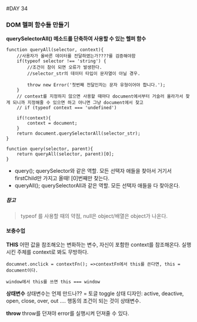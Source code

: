 #DAY 34

### DOM 헬퍼 함수들 만들기
 **querySelectorAll() 메소드를 단축하여 사용할 수 있는 헬퍼 함수**

```
function queryAll(selector, context){
	//사용자가 올바른 데이터를 전달하였는가????를 검증해야함
	if(typeof selector !== 'string') {
		//조건이 참이 되면 오류가 발생한다.
		//selector_str의 데이터 타입이 문자열이 아닐 경우.

		throw new Error('첫번째 전달인자는 문자 유형이어야 합니다.');
	}
	// context를 지정하지 않으면 사용할 때마다 document에서부터 거슬러 올라가서 찾게 되니까 지정해줄 수 있으면 하고 아니면 그냥 document에서 찾고
	// if (typeof context === 'undefined') 

	if(!context){
		context = document;
	}
	return document.querySelectorAll(selector_str);
}

function query(selector, parent){
	return queryAll(selector, parent)[0];
}

```
- query(); querySelector와 같은 역할. 모든 선택자 애들을 찾아서 거기서 firstChild만 가지고 올때! [0]번째만 찾는다.
- queryAll(); querySelectorAll과 같은 역할. 모든 선택자 애들을 다 찾아온다.





##### 참고
> typeof 를 사용할 때의 약점, null은 object/배열은 object가 나온다.







#### 보충수업
**THIS**
어떤 값을 참조해오는 변화하는 변수, 자신이 포함한 context를 참조해온다.
실행시킨 주체를 context로 봐도 무방하다.

```
documnet.onclick = contextFn(); =>contextFn에서 this를 쓴다면, this = document이다.

window에서 this를 쓰면 this === window
```


**상태변수**
상태변수는 언제 만드나?? = 토글 toggle
상태 디자인: active, deactive, open, close, over, out ....
행동의 조건이 되는 것이 상태변수.

**throw**
throw를 던져야 error를 실행시켜 던져줄 수 있다.
